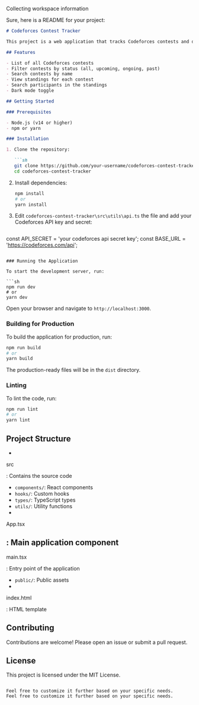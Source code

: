 Collecting workspace information

Sure, here is a README for your project:

```md
# Codeforces Contest Tracker

This project is a web application that tracks Codeforces contests and displays standings for each contest. It is built using React, TypeScript, and Tailwind CSS.

## Features

- List of all Codeforces contests
- Filter contests by status (all, upcoming, ongoing, past)
- Search contests by name
- View standings for each contest
- Search participants in the standings
- Dark mode toggle

## Getting Started

### Prerequisites

- Node.js (v14 or higher)
- npm or yarn

### Installation

1. Clone the repository:

   ```sh
   git clone https://github.com/your-username/codeforces-contest-tracker.git
   cd codeforces-contest-tracker
   ```

2. Install dependencies:

   ```sh
   npm install
   # or
   yarn install
   ```

3. Edit `codeforces-contest-tracker\src\utils\api.ts` the file and add your Codeforces API key and secret:

   ```const API_KEY = 'your codeforces api key';
const API_SECRET = 'your codeforces api secret key';
const BASE_URL = 'https://codeforces.com/api';
   ```

### Running the Application

To start the development server, run:

```sh
npm run dev
# or
yarn dev
```

Open your browser and navigate to `http://localhost:3000`.

### Building for Production

To build the application for production, run:

```sh
npm run build
# or
yarn build
```

The production-ready files will be in the `dist` directory.

### Linting

To lint the code, run:

```sh
npm run lint
# or
yarn lint
```

## Project Structure

- 

src

: Contains the source code
  - `components/`: React components
  - `hooks/`: Custom hooks
  - `types/`: TypeScript types
  - `utils/`: Utility functions
  - 

App.tsx

: Main application component
  - 

main.tsx

: Entry point of the application
- `public/`: Public assets
- 

index.html

: HTML template

## Contributing

Contributions are welcome! Please open an issue or submit a pull request.

## License

This project is licensed under the MIT License.
```

Feel free to customize it further based on your specific needs.
Feel free to customize it further based on your specific needs.